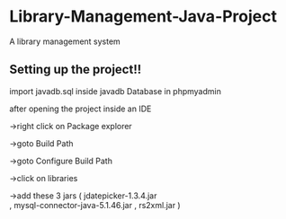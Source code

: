 # Library-Management-Java-Project
A library management system 

## Setting up the project!!

import javadb.sql inside javadb Database in phpmyadmin 

after opening the project inside an IDE

->right click on Package explorer 

->goto Build Path

->goto Configure Build Path 

->click on libraries 

->add these 3 jars 
     ( jdatepicker-1.3.4.jar	
      , mysql-connector-java-5.1.46.jar	
      , rs2xml.jar	)
